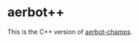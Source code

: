aerbot++
========

This is the C++ version of [aerbot-champs](https://github.com/2585Robophiles/aerbot-champs).

